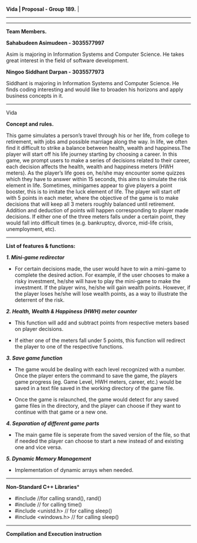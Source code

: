 **Vida									|
Proposal - Group 189.**	|	
______________________
________________________________________________________________________________________________________________________________________
**Team Members.**

**Sahabudeen Asimudeen - 3035577997**

Asim is majoring in Information Systems and Computer Science. He takes great interest in the field of software development.


**Ningoo Siddhant Darpan - 3035577973**

Siddhant is majoring in Information Systems and Computer Science. He finds coding interesting and would like to broaden his horizons and apply business concepts in it. 

________________________________________________________________________________________________________________________________________
Vida

**Concept and rules.**

This game simulates a person’s travel through his or her life, from college to retirement, with jobs amd possible marriage along the way. In life, we often find it difficult to strike a balance between health, wealth and happiness.The player will start off his life journey starting by choosing a career. In this game, we prompt users to make a series of decisions related to their career, each decision affects the health, wealth and happiness meters (HWH meters). As the player’s life goes on, he/she may encounter some quizzes which they have to answer within 15 seconds, this aims to simulate the risk element in life. Sometimes, minigames appear to give players a point booster, this is to imitate the luck element of life. The player will start off with 5 points in each meter, where the objective of the game is to make decisions that will keep all 3 meters roughly balanced until retirement. Addition and deduction of points will happen corresponding to player made decisions. If either one of the three meters falls under a certain point, they would fall into difficult times (e.g. bankruptcy, divorce, mid-life crisis, unemployment, etc). 

________________________________________________________________________________________________________________________________________
**List of features & functions:**

***1. Mini-game redirector*** 

-	For certain decisions made, the user would have to win a mini-game to complete the desired action. For example, if the user
	chooses to make a risky investment, he/she will have to play the mini-game to make the investment. If the player wins, he/she 
	will gain wealth points. However, if the player loses he/she will lose wealth points, as a way to illustrate the deterrent of
	the risk. 


***2. Health, Wealth & Happiness (HWH) meter counter***

-	This function will add and subtract points from respective meters based on player decisions.

-	If either one of the meters fall under 5 points, this function will redirect the player to one of the respective functions.


***3. Save game function***

-	The game would be dealing with each level recognized with a number. Once the player enters the command to save the game, the 
	players game progress (eg. Game Level, HWH meters, career, etc.) would be saved in a text file saved in the 
	working directory of the game file.

-	Once the game is relaunched, the game would detect for any saved game files in the directory, and the player can choose if they 
	want to continue with that game or a new one.

***4. Separation of different game parts*** 

-	The main game file is seperate from the saved version of the file, so that if needed the player can choose to start a new 		instead of and existing one and vice versa.

***5. Dynamic Memory Management***
-	Implementation of dynamic arrays when needed. 
________________________________________________________________________________________________________________________________________
**Non-Standard C++ Libraries***
-	#include <cstdlib> //for calling srand(), rand()
-	#include <ctime> // for calling time()
-	#include <unistd.h> // for calling sleep()
-	#include <windows.h> // for calling sleep()

________________________________________________________________________________________________________________________________________
**Compilation and Execution instruction**

